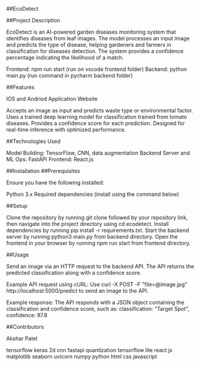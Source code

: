 ##EcoDetect

##Project Description

EcoDetect is an AI-powered garden diseases monitoring system that identifies diseases from leaf images. The model processes an input image and predicts the type of disease, helping gardeners and farmers in classification for diseases detection. The system provides a confidence percentage indicating the likelihood of a match.

Frontend: npm run start (run on vscode frontend folder)
Backend: python main.py (run command in pycharm backend folder)

##Features

IOS and Andriod Application
Website

Accepts an image as input and predicts waste type or environmental factor.
Uses a trained deep learning model for classification trained from tomato diseases.
Provides a confidence score for each prediction.
Designed for real-time inference with optimized performance.

##Technologies Used

Model Building: TensorFlow, CNN, data augmentation
Backend Server and ML Ops: FastAPI
Frontend: React.js

##Installation
##Prerequisites

Ensure you have the following installed:

Python 3.x
Required dependencies (install using the command below)

##Setup

Clone the repository by running git clone followed by your repository link, then navigate into the project directory using cd ecodetect.
Install dependencies by running pip install -r requirements.txt.
Start the backend server by running python3 main.py from backend directory.
Open the frontend in your browser by running npm run start from frontend directory.

##Usage

Send an image via an HTTP request to the backend API.
The API returns the predicted classification along with a confidence score.

Example API request using cURL:
Use curl -X POST -F "file=@image.jpg" http://localhost:5000/predict to send an image to the API.

Example response:
The API responds with a JSON object containing the classification and confidence score, such as:
classification: "Target Spot", confidence: 97.8

##Contributors

Akshar Patel




tensorflow
keras
2d cnn
fastapi
quantization
tensorflow lite
react js
matplotlib
seaborn
uvicorn
numpy
python 
html
css
javascript
